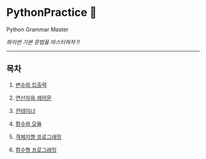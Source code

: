 # PythonPractice 🌌

Python Grammar Master

*파이썬 기본 문법을 마스터하자 !!*

----

## 목차

1. [변수와 입출력](https://github.com/gusdnd852/PythonPractice/tree/master/%EB%B3%80%EC%88%98%EC%99%80%20%EC%9E%85%EC%B6%9C%EB%A0%A5)

2. [연산자와 제어문](https://github.com/gusdnd852/PythonPractice/tree/master/%EC%97%B0%EC%82%B0%EC%9E%90%EC%99%80%20%EC%A0%9C%EC%96%B4%EB%AC%B8)

3. [컨테이너](https://github.com/gusdnd852/PythonPractice/tree/master/%EC%BB%A8%ED%85%8C%EC%9D%B4%EB%84%88)

4. [함수와 모듈](https://github.com/gusdnd852/PythonPractice/tree/master/%ED%95%A8%EC%88%98%EC%99%80%20%EB%AA%A8%EB%93%88)

5. [객체지향 프로그래밍](https://github.com/gusdnd852/PythonPractice/tree/master/OOP)

6. [함수형 프로그래밍](https://github.com/gusdnd852/PythonPractice/tree/master/FP)
